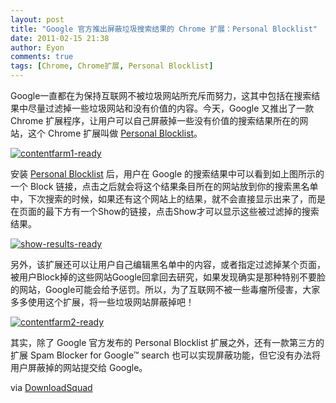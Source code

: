 ```yaml
---
layout: post
title: "Google 官方推出屏蔽垃圾搜索结果的 Chrome 扩展：Personal Blocklist"
date: 2011-02-15 21:38
author: Eyon
comments: true
tags: [Chrome, Chrome扩展, Personal Blocklist]
---
```

Google一直都在为保持互联网不被垃圾网站所充斥而努力，这其中包括在搜索结果中尽量过滤掉一些垃圾网站和没有价值的内容。今天，Google 又推出了一款 Chrome 扩展程序，让用户可以自己屏蔽掉一些没有价值的搜索结果所在的网站，这个 Chrome 扩展叫做 [Personal Blocklist](https://chrome.google.com/webstore/detail/nolijncfnkgaikbjbdaogikpmpbdcdef)。

<a href="http://img.chromi.org/2011/02/contentfarm1-ready.png">![](http://img.chromi.org/2011/02/contentfarm1-ready.png "contentfarm1-ready")</a>

安装 [Personal Blocklist](https://chrome.google.com/webstore/detail/nolijncfnkgaikbjbdaogikpmpbdcdef) 后，用户在 Google 的搜索结果中可以看到如上图所示的一个 Block 链接，点击之后就会将这个结果条目所在的网站放到你的搜索黑名单中，下次搜索的时候，如果还有这个网站上的结果，就不会直接显示出来了，而是在页面的最下方有一个Show的链接，点击Show才可以显示这些被过滤掉的搜索结果。

<a href="http://img.chromi.org/2011/02/show-results-ready.png">![](http://img.chromi.org/2011/02/show-results-ready.png "show-results-ready")</a>

另外，该扩展还可以让用户自己编辑黑名单中的内容，或者指定过滤掉某个页面，被用户Block掉的这些网站Google回拿回去研究，如果发现确实是那种特别不要脸的网站，Google可能会给予惩罚。所以，为了互联网不被一些毒瘤所侵害，大家多多使用这个扩展，将一些垃圾网站屏蔽掉吧！

<a href="http://img.chromi.org/2011/02/contentfarm2-ready.png">![](http://img.chromi.org/2011/02/contentfarm2-ready.png "contentfarm2-ready")</a>

其实，除了 Google 官方发布的 Personal Blocklist 扩展之外，还有一款第三方的扩展 Spam Blocker for Google™ search 也可以实现屏蔽功能，但它没有办法将用户屏蔽掉的网站提交给 Google。

via [DownloadSquad](http://downloadsquad.switched.com/2011/02/14/google-introduces-chrome-extension-to-block-search-spam/)
